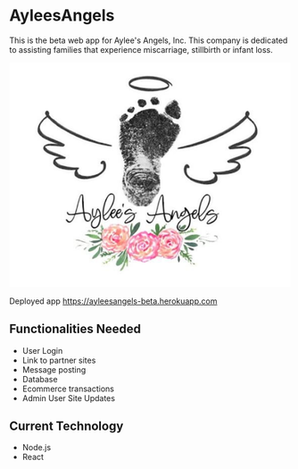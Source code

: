 # AyleesAngels

This is the beta web app for Aylee's Angels, Inc. 
This company is dedicated to assisting families that experience miscarriage, stillbirth or infant loss.

![Logo Main](client/public/LogoMain.jpg)<br>

Deployed app
https://ayleesangels-beta.herokuapp.com<br>

## Functionalities Needed

- User Login
- Link to partner sites
- Message posting
- Database 
- Ecommerce transactions
- Admin User Site Updates


## Current Technology 
- Node.js
- React
